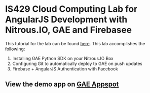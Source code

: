 # IS429 Cloud Computing Lab for AngularJS Development with Nitrous.IO, GAE and Firebasee


This tutorial for the lab can be found [here](https://docs.google.com/a/smu.edu.sg/document/d/1AIcsa-qHkN0rLOJwY2IpthESpUOBOZ_1fE0E-Vfp3R4). This lab accomplishes the following:

1. Installing GAE Python SDK on your Nitrous.IO Box
2. Configuring Git to automatically deploy to GAE on push updates
3. Firebase + AngularJS Authentication with Facebook


## View the demo app on [GAE Appspot](http://is429gaetest.appspot.com)
